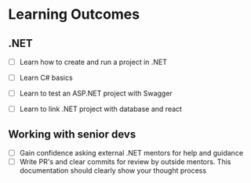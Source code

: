 # Learning Outcomes

## .NET

- [ ] Learn how to create and run a project in .NET
- [ ] Learn C# basics
- [ ] Learn to test an ASP.NET project with Swagger
- [ ] Learn to link .NET project with database and react


## Working with senior devs
- [ ] Gain confidence asking external .NET mentors for help and guidance
- [ ] Write PR's and clear commits for review by outside mentors. This documentation should clearly show your thought process
